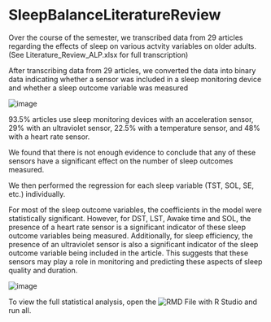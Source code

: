# SleepBalanceLiteratureReview

Over the course of the semester, we transcribed data from 29 articles regarding the effects of sleep on various actvity variables on older adults. (See Literature_Review_ALP.xlsx for full transcription) 

After transcribing data from 29 articles, we converted the data into binary data indicating whether a sensor was included in a sleep monitoring device and whether a sleep outcome variable was measured

![image](https://github.com/andreac0ntreras/SleepBalanceLiteratureReview/assets/64513150/fd402864-dd90-4d92-b2fc-c413e3ceb0e6)

93.5% articles use sleep monitoring devices with an acceleration sensor, 29% with an ultraviolet sensor, 22.5% with a temperature sensor, and 48% with a heart rate sensor.

We found that there is not enough evidence to conclude that any of these sensors have a significant effect on the number of sleep outcomes measured. 

We then performed the regression for each sleep variable (TST, SOL, SE, etc.) individually. 

For most of the sleep outcome variables, the coefficients in the model were statistically significant. However, for DST, LST, Awake time and SOL, the presence of a heart rate sensor is a significant indicator of these sleep outcome variables being measured. Additionally, for sleep efficiency, the presence of an ultraviolet sensor is also a significant indicator of the sleep outcome variable being included in the article. This suggests that these sensors may play a role in monitoring and predicting these aspects of sleep quality and duration.

![image](https://github.com/andreac0ntreras/SleepBalanceLiteratureReview/assets/64513150/c5aeee59-04d1-4443-ae84-f897f9b73b31)


To view the full statistical analysis, open the ![RMD File](https://github.com/andreac0ntreras/SleepBalanceLiteratureReview/blob/main/Sleep%20and%20Balance.Rmd) with R Studio and run all. 

